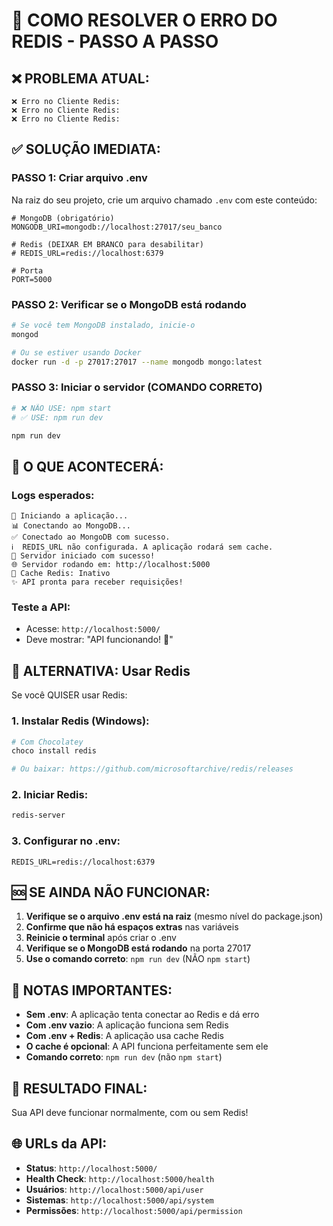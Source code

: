 # 🚨 COMO RESOLVER O ERRO DO REDIS - PASSO A PASSO

## ❌ **PROBLEMA ATUAL:**
```
❌ Erro no Cliente Redis: 
❌ Erro no Cliente Redis: 
❌ Erro no Cliente Redis: 
```

## ✅ **SOLUÇÃO IMEDIATA:**

### **PASSO 1: Criar arquivo .env**
Na raiz do seu projeto, crie um arquivo chamado `.env` com este conteúdo:

```env
# MongoDB (obrigatório)
MONGODB_URI=mongodb://localhost:27017/seu_banco

# Redis (DEIXAR EM BRANCO para desabilitar)
# REDIS_URL=redis://localhost:6379

# Porta
PORT=5000
```

### **PASSO 2: Verificar se o MongoDB está rodando**
```bash
# Se você tem MongoDB instalado, inicie-o
mongod

# Ou se estiver usando Docker
docker run -d -p 27017:27017 --name mongodb mongo:latest
```

### **PASSO 3: Iniciar o servidor (COMANDO CORRETO)**
```bash
# ❌ NÃO USE: npm start
# ✅ USE: npm run dev

npm run dev
```

## 🎯 **O QUE ACONTECERÁ:**

### **Logs esperados:**
```
🚀 Iniciando a aplicação...
📊 Conectando ao MongoDB...
✅ Conectado ao MongoDB com sucesso.
ℹ️  REDIS_URL não configurada. A aplicação rodará sem cache.
🎉 Servidor iniciado com sucesso!
🌐 Servidor rodando em: http://localhost:5000
🔴 Cache Redis: Inativo
✨ API pronta para receber requisições!
```

### **Teste a API:**
- Acesse: `http://localhost:5000/`
- Deve mostrar: "API funcionando! 🚀"

## 🔧 **ALTERNATIVA: Usar Redis**

Se você QUISER usar Redis:

### **1. Instalar Redis (Windows):**
```bash
# Com Chocolatey
choco install redis

# Ou baixar: https://github.com/microsoftarchive/redis/releases
```

### **2. Iniciar Redis:**
```bash
redis-server
```

### **3. Configurar no .env:**
```env
REDIS_URL=redis://localhost:6379
```

## 🆘 **SE AINDA NÃO FUNCIONAR:**

1. **Verifique se o arquivo .env está na raiz** (mesmo nível do package.json)
2. **Confirme que não há espaços extras** nas variáveis
3. **Reinicie o terminal** após criar o .env
4. **Verifique se o MongoDB está rodando** na porta 27017
5. **Use o comando correto**: `npm run dev` (NÃO `npm start`)

## 📝 **NOTAS IMPORTANTES:**

- **Sem .env**: A aplicação tenta conectar ao Redis e dá erro
- **Com .env vazio**: A aplicação funciona sem Redis
- **Com .env + Redis**: A aplicação usa cache Redis
- **O cache é opcional**: A API funciona perfeitamente sem ele
- **Comando correto**: `npm run dev` (não `npm start`)

## 🎉 **RESULTADO FINAL:**

Sua API deve funcionar normalmente, com ou sem Redis!

## 🌐 **URLs da API:**

- **Status**: `http://localhost:5000/`
- **Health Check**: `http://localhost:5000/health`
- **Usuários**: `http://localhost:5000/api/user`
- **Sistemas**: `http://localhost:5000/api/system`
- **Permissões**: `http://localhost:5000/api/permission`
